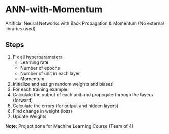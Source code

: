 # ANN-with-Momentum
Artificial Neural Networks with Back Propagation &amp; Momentum (No external libraries used)

## Steps
1. Fix all hyperparameters 
    - Learning rate
    - Number of epochs
    - Number of unit in each layer
    - Momentum
1. Initialize and assign random weights and biases
1. For each training example:
  1. Calculate the output of each unit and propogate through the layers (forward)
  1. Calculate the errors (for output and hidden layers)
  1. Find change in weight (loss)
  1. Update Weights

**Note:** Project done for Machine Learning Course (Team of 4)
